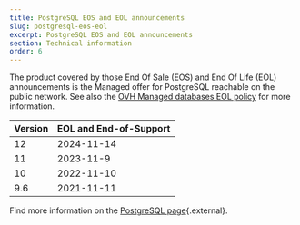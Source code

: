 ```yaml
---
title: PostgreSQL EOS and EOL announcements
slug: postgresql-eos-eol
excerpt: PostgreSQL EOS and EOL announcements
section: Technical information
order: 6
---
```


The product covered by those End Of Sale (EOS) and End Of Life (EOL) announcements is the Managed offer for PostgreSQL reachable on the public network. See also the [OVH Managed databases EOL policy](../eol-policy/guide.en-gb.md) for more information.

|Version|EOL and End-of-Support|
|---|---|
|12|2024-11-14|
|11|2023-11-9|
|10|2022-11-10|
|9.6|2021-11-11|

Find more information on the [PostgreSQL page](https://www.postgresql.org/support/versioning/){.external}.
